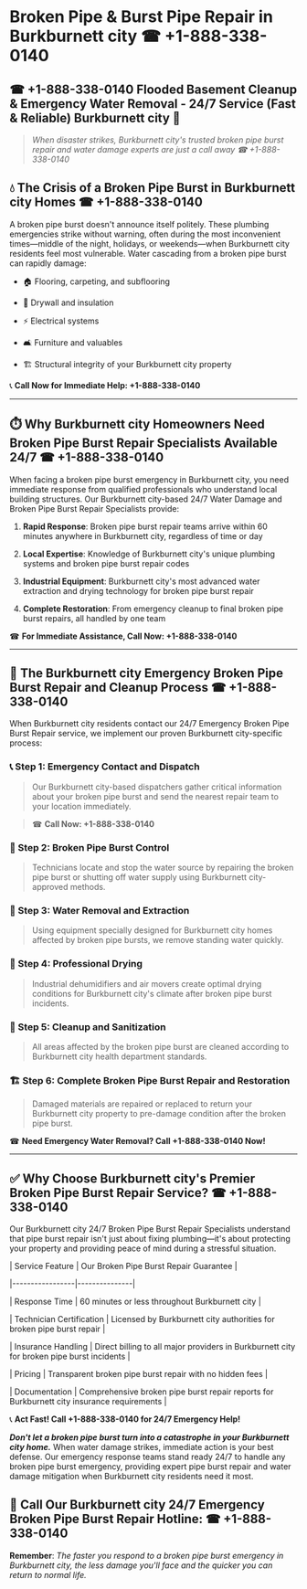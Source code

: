 # Broken Pipe & Burst Pipe Repair in Burkburnett city ☎ +1-888-338-0140  
## ☎ +1-888-338-0140 Flooded Basement Cleanup & Emergency Water Removal - 24/7 Service (Fast & Reliable) Burkburnett city 🚨  

> *When disaster strikes, Burkburnett city's trusted broken pipe burst repair and water damage experts are just a call away ☎ +1-888-338-0140*  

## 💧 The Crisis of a Broken Pipe Burst in Burkburnett city Homes ☎ +1-888-338-0140  

A broken pipe burst doesn't announce itself politely. These plumbing emergencies strike without warning, often during the most inconvenient times—middle of the night, holidays, or weekends—when Burkburnett city residents feel most vulnerable. Water cascading from a broken pipe burst can rapidly damage:  

* 🏠 Flooring, carpeting, and subflooring  
* 🧱 Drywall and insulation  
* ⚡ Electrical systems  
* 🛋️ Furniture and valuables  
* 🏗️ Structural integrity of your Burkburnett city property  

📞 **Call Now for Immediate Help: +1-888-338-0140**  

---  

## ⏱️ Why Burkburnett city Homeowners Need Broken Pipe Burst Repair Specialists Available 24/7 ☎ +1-888-338-0140  

When facing a broken pipe burst emergency in Burkburnett city, you need immediate response from qualified professionals who understand local building structures. Our Burkburnett city-based 24/7 Water Damage and Broken Pipe Burst Repair Specialists provide:  

1. **Rapid Response**: Broken pipe burst repair teams arrive within 60 minutes anywhere in Burkburnett city, regardless of time or day  
2. **Local Expertise**: Knowledge of Burkburnett city's unique plumbing systems and broken pipe burst repair codes  
3. **Industrial Equipment**: Burkburnett city's most advanced water extraction and drying technology for broken pipe burst repair  
4. **Complete Restoration**: From emergency cleanup to final broken pipe burst repairs, all handled by one team  

☎ **For Immediate Assistance, Call Now: +1-888-338-0140**  

---  

## 🔧 The Burkburnett city Emergency Broken Pipe Burst Repair and Cleanup Process ☎ +1-888-338-0140  

When Burkburnett city residents contact our 24/7 Emergency Broken Pipe Burst Repair service, we implement our proven Burkburnett city-specific process:  

### 📞 Step 1: Emergency Contact and Dispatch  
> Our Burkburnett city-based dispatchers gather critical information about your broken pipe burst and send the nearest repair team to your location immediately.  
> ☎ **Call Now: +1-888-338-0140**  

### 🚿 Step 2: Broken Pipe Burst Control  
> Technicians locate and stop the water source by repairing the broken pipe burst or shutting off water supply using Burkburnett city-approved methods.  

### 🌊 Step 3: Water Removal and Extraction  
> Using equipment specially designed for Burkburnett city homes affected by broken pipe bursts, we remove standing water quickly.  

### 💨 Step 4: Professional Drying  
> Industrial dehumidifiers and air movers create optimal drying conditions for Burkburnett city's climate after broken pipe burst incidents.  

### 🧼 Step 5: Cleanup and Sanitization  
> All areas affected by the broken pipe burst are cleaned according to Burkburnett city health department standards.  

### 🏗️ Step 6: Complete Broken Pipe Burst Repair and Restoration  
> Damaged materials are repaired or replaced to return your Burkburnett city property to pre-damage condition after the broken pipe burst.  

☎ **Need Emergency Water Removal? Call +1-888-338-0140 Now!**  

---  

## ✅ Why Choose Burkburnett city's Premier Broken Pipe Burst Repair Service? ☎ +1-888-338-0140  

Our Burkburnett city 24/7 Broken Pipe Burst Repair Specialists understand that pipe burst repair isn't just about fixing plumbing—it's about protecting your property and providing peace of mind during a stressful situation.  

| Service Feature | Our Broken Pipe Burst Repair Guarantee |  
|-----------------|---------------|  
| Response Time | 60 minutes or less throughout Burkburnett city |  
| Technician Certification | Licensed by Burkburnett city authorities for broken pipe burst repair |  
| Insurance Handling | Direct billing to all major providers in Burkburnett city for broken pipe burst incidents |  
| Pricing | Transparent broken pipe burst repair with no hidden fees |  
| Documentation | Comprehensive broken pipe burst repair reports for Burkburnett city insurance requirements |  

📞 **Act Fast! Call +1-888-338-0140 for 24/7 Emergency Help!**  

***Don't let a broken pipe burst turn into a catastrophe in your Burkburnett city home.*** When water damage strikes, immediate action is your best defense. Our emergency response teams stand ready 24/7 to handle any broken pipe burst emergency, providing expert pipe burst repair and water damage mitigation when Burkburnett city residents need it most.  

## 📱 Call Our Burkburnett city 24/7 Emergency Broken Pipe Burst Repair Hotline: ☎ +1-888-338-0140  

**Remember**: *The faster you respond to a broken pipe burst emergency in Burkburnett city, the less damage you'll face and the quicker you can return to normal life.*